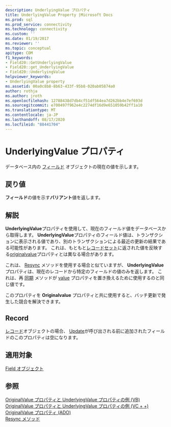 ```yaml
---
description: UnderlyingValue プロパティ
title: UnderlyingValue Property |Microsoft Docs
ms.prod: sql
ms.prod_service: connectivity
ms.technology: connectivity
ms.custom: ''
ms.date: 01/19/2017
ms.reviewer: ''
ms.topic: conceptual
apitype: COM
f1_keywords:
- Field20::GetUnderlyingValue
- Field20::get_UnderlyingValue
- Field20::UnderlyingValue
helpviewer_keywords:
- UnderlyingValue property
ms.assetid: 00a0c8b8-8b63-433f-95b8-020ab05874a0
author: rothja
ms.author: jroth
ms.openlocfilehash: 12788438d7db4cf51df564ea7d262bb4e7ef693d
ms.sourcegitcommit: e700497f962e4c2274df16d9e651059b42ff1a10
ms.translationtype: MT
ms.contentlocale: ja-JP
ms.lasthandoff: 08/17/2020
ms.locfileid: "88441704"
---
```

# <a name="underlyingvalue-property"></a>UnderlyingValue プロパティ
データベース内の [フィールド](../../../ado/reference/ado-api/field-object.md) オブジェクトの現在の値を示します。  
  
## <a name="return-value"></a>戻り値  
 **フィールド**の値を示す**バリアント**値を返します。  
  
## <a name="remarks"></a>解説  
 **UnderlyingValue**プロパティを使用して、現在のフィールド値をデータベースから取得します。 **UnderlyingValue**プロパティのフィールド値は、トランザクションに表示される値であり、別のトランザクションによる最近の更新の結果である可能性があります。 これは、もともと[レコードセット](../../../ado/reference/ado-api/recordset-object-ado.md)に返された値を反映する[originalvalue](../../../ado/reference/ado-api/originalvalue-property-ado.md)プロパティとは異なる場合があります。  
  
 これは、 [Resync](../../../ado/reference/ado-api/resync-method.md) メソッドを使用する場合と似ていますが、 **UnderlyingValue** プロパティは、現在のレコードから特定のフィールドの値のみを返します。 これは、再 [同期](../../../ado/reference/ado-api/resync-method.md) メソッドが [value](../../../ado/reference/ado-api/value-property-ado.md) プロパティを置き換えるために使用するのと同じ値です。  
  
 このプロパティを **Originalvalue** プロパティと共に使用すると、バッチ更新で発生した競合を解決できます。  
  
## <a name="record"></a>Record  
 [レコード](../../../ado/reference/ado-api/record-object-ado.md)オブジェクトの場合、 [Update](../../../ado/reference/ado-api/update-method.md)が呼び出される前に追加されたフィールドのこのプロパティは空になります。  
  
## <a name="applies-to"></a>適用対象  
 [Field オブジェクト](../../../ado/reference/ado-api/field-object.md)  
  
## <a name="see-also"></a>参照  
 [OriginalValue プロパティと UnderlyingValue プロパティの例 (VB)](../../../ado/reference/ado-api/originalvalue-and-underlyingvalue-properties-example-vb.md)   
 [OriginalValue プロパティと UnderlyingValue プロパティの例 (VC + +)](../../../ado/reference/ado-api/originalvalue-and-underlyingvalue-properties-example-vc.md)   
 [OriginalValue プロパティ (ADO)](../../../ado/reference/ado-api/originalvalue-property-ado.md)   
 [Resync メソッド](../../../ado/reference/ado-api/resync-method.md)
